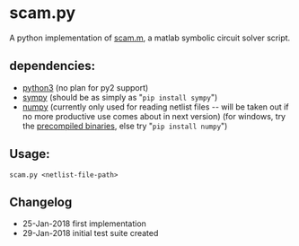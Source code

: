 # scam.py
A python implementation of [scam.m][scam], a  matlab symbolic circuit solver script.

## dependencies:
  - [python3][py3] (no plan for py2 support)
  - [sympy][sympy] (should be as simply as "`pip install sympy`")
  - [numpy][numpy] (currently only used for reading netlist files -- will be taken out if no more productive use comes about in next version)
  (for windows, try the [precompiled binaries][py_win_bin], else try "`pip install numpy`")

## Usage:
```shell
scam.py <netlist-file-path>
```


## Changelog
* 25-Jan-2018 first implementation
* 29-Jan-2018 initial test suite created

[scam]: https://www.swarthmore.edu/NatSci/echeeve1/Ref/mna/MNA6.html
[sympy]: http://www.sympy.org/en/index.html
[numpy]: http://www.numpy.org/
[py_win_bin]: https://www.lfd.uci.edu/~gohlke/pythonlibs/#numpy
[py3]: https://www.python.org/
